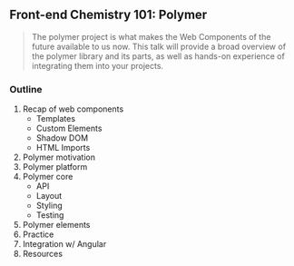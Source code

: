 ## Front-end Chemistry 101: Polymer

> The polymer project is what makes the Web Components of the future available to us now.
> This talk will provide a broad overview of the polymer library and its parts,
> as well as hands-on experience of integrating them into your projects.

### Outline
1. Recap of web components
    - Templates
    - Custom Elements
    - Shadow DOM
    - HTML Imports
1. Polymer motivation
1. Polymer platform
1. Polymer core
    - API
    - Layout
    - Styling
    - Testing
1. Polymer elements
1. Practice
1. Integration w/ Angular
1. Resources
